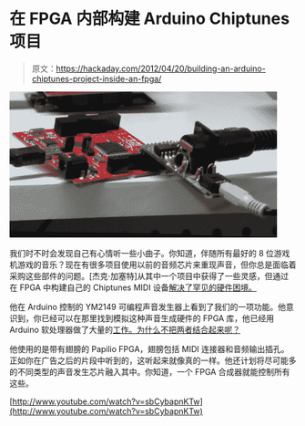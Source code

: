 # 在 FPGA 内部构建 Arduino Chiptunes 项目

> 原文：<https://hackaday.com/2012/04/20/building-an-arduino-chiptunes-project-inside-an-fpga/>

![](img/d41e0da90ffd94be033bdfc905a2367c.png "fpga-chiptunes")

我们时不时会发现自己有心情听一些小曲子。你知道，伴随所有最好的 8 位游戏机游戏的音乐？现在有很多项目使用以前的音频芯片来重现声音，但你总是面临着采购这些部件的问题。[杰克·加塞特]从其中一个项目中获得了一些灵感，但通过在 FPGA 中构建自己的 Chiptunes MIDI 设备[解决了罕见的硬件困境。](http://audio.gadgetfactory.net/index.php?n=Main.YM2149MIDISynthesizer)

他在 Arduino 控制的 YM2149 可编程声音发生器上看到了我们的一项功能。他意识到，你已经可以在那里找到模拟这种声音生成硬件的 FPGA 库，他已经用 Arduino 软处理器做了大量的[工作。为什么不把两者结合起来呢？](http://hackaday.com/2010/04/08/arduino-implemented-on-an-fpga/)

他使用的是带有翅膀的 Papilio FPGA，翅膀包括 MIDI 连接器和音频输出插孔。正如你在广告之后的片段中听到的，这听起来就像真的一样。他还计划将尽可能多的不同类型的声音发生芯片融入其中。你知道，一个 FPGA 合成器就能控制所有这些。

[http://www.youtube.com/watch?v=sbCybapnKTw](http://www.youtube.com/watch?v=sbCybapnKTw)